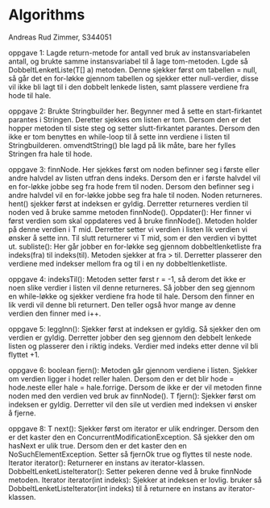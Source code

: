 # Algorithms


Andreas Rud Zimmer, S344051

oppgave 1: Lagde return-metode for antall ved bruk av instansvariabelen antall, og brukte samme instansvariabel til å lage  tom-metoden. Lgde så DobbeltLenketListe(T[] a) metoden. Denne sjekker først om tabellen = null, så går det en for-løkke gjennom tabellen og sjekker etter null-verdier, disse vil ikke bli lagt til i den dobbelt lenkede listen, samt plassere verdiene fra hode til hale. 

oppgave 2: Brukte Stringbuilder her. Begynner med å sette en start-firkantet parantes i Stringen. Deretter sjekkes om listen er tom. Dersom den er det hopper metoden til siste steg og setter slutt-firkantet parantes. Dersom den ikke er tom benyttes en while-loop til å sette inn verdiene i listen til Stringbuilderen. omvendtString() ble lagd på lik måte, bare her fylles Stringen fra hale til hode. 

oppgave 3: finnNode. Her sjekkes først om noden befinner seg i første eller andre halvdel av listen utfran dens indeks. Dersom den er i første halvdel vil en for-løkke jobbe seg fra hode frem til noden. Dersom den befinner seg i andre halvdel vil en for-løkke jobbe seg fra hale til noden. Noden returneres. hent() sjekker først at indeksen er gyldig. Derretter returneres verdien til noden ved å bruke samme metoden finnNode(). Oppdater(): Her finner vi først verdien som skal oppdateres ved å bruke finnNode(). Metoden holder på denne verdien i T mid. Derretter setter vi verdien i listen lik verdien vi ønsker å sette inn. Til slutt returnerer vi T mid, som er den verdien vi byttet ut. subliste(): Her går jobber en for-løkke seg gjennom dobbeltlenketliste fra indeks(fra) til indeks(til). Metoden sjekker at fra > til. Derretter plasserer den verdiene med indekser mellom fra og til i en ny dobbeltlenketliste. 

oppgave 4: indeksTil(): Metoden setter først r = -1, så derom det ikke er noen slike verdier i listen vil denne returneres. Så jobber den seg gjennom en while-løkke og sjekker verdiene fra hode til hale. Dersom den finner en lik verdi vil denne bli returnert. Den teller også hvor mange av denne verdien den finner med i++.

oppgave 5: leggInn(): Sjekker først at indeksen er gyldig. Så sjekker den om verdien er gyldig. Derretter jobber den seg gjennom den debbelt lenkede listen og plasserer den i riktig indeks. Verdier med indeks etter denne vil bli flyttet +1. 

oppgave 6: boolean fjern(): Metoden går gjennom verdiene i listen. Sjekker om verdien ligger i hodet reller halen. Dersom den er det blir hode = hode.neste eller hale = hale.forrige. Dersom de ikke er der vil metoden finne noden med den verdien ved bruk av finnNode(). T fjern(): Sjekker først om indeksen er gyldig. Derretter vil den sile ut verdien med indeksen vi ønsker å fjerne. 

oppgave 8: T next(): Sjekker først om iterator er ulik endringer. Dersom den er det kaster den en ConcurrentModificationException. Så sjekker den om hasNext er ulik true. Dersom den er det kaster den en NoSuchElementException. Setter så fjernOk true og flyttes til neste node. Iterator<T> iterator(): Returnerer en instans av iterator-klassen. DobbeltLenketListeIterator(): Setter pekeren denne ved å bruke finnNode metoden. Iterator<T> iterator(int indeks): Sjekker at indeksen er lovlig. bruker så DobbeltLenketListeIterator(int indeks) til å returnere en instans av iterator-klassen.
